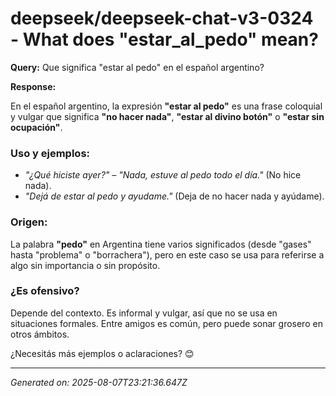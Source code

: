 # deepseek/deepseek-chat-v3-0324 - What does "estar_al_pedo" mean?

**Query:** Que significa "estar al pedo" en el español argentino?



**Response:**

En el español argentino, la expresión **"estar al pedo"** es una frase coloquial y vulgar que significa **"no hacer nada"**, **"estar al divino botón"** o **"estar sin ocupación"**.  

### Uso y ejemplos:  
- *"¿Qué hiciste ayer?" – "Nada, estuve al pedo todo el día."* (No hice nada).  
- *"Dejá de estar al pedo y ayudame."* (Deja de no hacer nada y ayúdame).  

### Origen:  
La palabra **"pedo"** en Argentina tiene varios significados (desde "gases" hasta "problema" o "borrachera"), pero en este caso se usa para referirse a algo sin importancia o sin propósito.  

### ¿Es ofensivo?  
Depende del contexto. Es informal y vulgar, así que no se usa en situaciones formales. Entre amigos es común, pero puede sonar grosero en otros ámbitos.  

¿Necesitás más ejemplos o aclaraciones? 😊

---
*Generated on: 2025-08-07T23:21:36.647Z*
